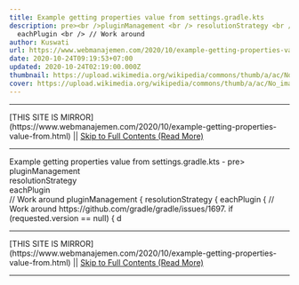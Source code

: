 ```yaml
---
title: Example getting properties value from settings.gradle.kts
description: pre><br />pluginManagement <br /> resolutionStrategy <br />
  eachPlugin <br /> // Work around
author: Kuswati
url: https://www.webmanajemen.com/2020/10/example-getting-properties-value-from.html
date: 2020-10-24T09:19:53+07:00
updated: 2020-10-24T02:19:00.000Z
thumbnail: https://upload.wikimedia.org/wikipedia/commons/thumb/a/ac/No_image_available.svg/2048px-No_image_available.svg.png
cover: https://upload.wikimedia.org/wikipedia/commons/thumb/a/ac/No_image_available.svg/2048px-No_image_available.svg.png
---
```


<hr/> [THIS SITE IS MIRROR](https://www.webmanajemen.com/2020/10/example-getting-properties-value-from.html) || <a href="https://www.webmanajemen.com/2020/10/example-getting-properties-value-from.html" rel="follow" class="button" id="read-more">Skip to Full Contents (Read More)</a> <hr/> Example getting properties value from settings.gradle.kts - pre><br />pluginManagement <br /> resolutionStrategy <br /> eachPlugin <br /> // Work around pluginManagement {
    resolutionStrategy {
        eachPlugin {
            // Work around https://github.com/gradle/gradle/issues/1697.
            if (requested.version == null) {
                d <hr/> [THIS SITE IS MIRROR](https://www.webmanajemen.com/2020/10/example-getting-properties-value-from.html) || <a href="https://www.webmanajemen.com/2020/10/example-getting-properties-value-from.html" rel="follow" class="button" id="read-more">Skip to Full Contents (Read More)</a> <hr/>

<script>
    if (location.host.includes('dimaslanjaka12')) {
      location.replace('https://www.webmanajemen.com/2020/10/example-getting-properties-value-from.html');
    }
  </script>